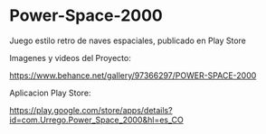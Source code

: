 # Power-Space-2000

Juego estilo retro de naves espaciales, publicado en Play Store

Imagenes y videos del Proyecto:

https://www.behance.net/gallery/97366297/POWER-SPACE-2000

Aplicacion Play Store:

https://play.google.com/store/apps/details?id=com.Urrego.Power_Space_2000&hl=es_CO
